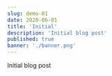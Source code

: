 ```yaml
---
slug: demo-01
date: 2020-06-01
title: 'Initial'
description: 'Initial blog post'
published: true
banner: './banner.png'
---
```


Initial blog post
